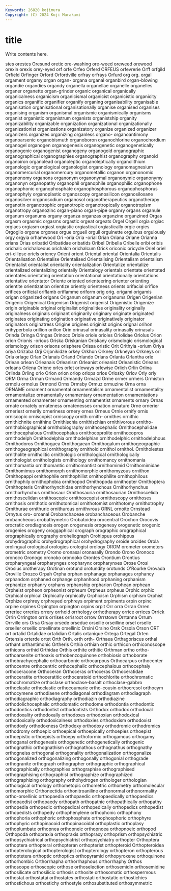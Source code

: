 ```yaml
---
Keywords: 26820 kojimura
Copyright: (C) 2024 Koji Murakami
---
```


# title

Write contents here.



stes orestes Oresund oretic ore-washing ore-weed oreweed orewood orexin orexis
orey-eyed orf orfe Orfeo Orferd ORFEUS orfevrerie Orff orfgild Orfield
Orfinger Orford Orfordville orfray orfrays Orfurd org org. orgal orgament
orgamy organ organ- organa organal organbird organ-blowing organdie organdies organdy
organella organellae organelle organelles organer organette organ-grinder organic organical organically
organicalness organicism organicismal organicist organicistic organicity organics organific organifier organify
organing organisability organisable organisation organisational organisationally organise organised organises organising
organism organismal organismic organismically organisms organist organistic organistrum organists organistship
organity organizability organizable organization organizational organizationally organizationist organizations organizatory organize
organized organizer organizers organizes organizing organless organo- organoantimony organoarsenic organobismuth
organoboron organochlorine organochordium organogel organogen organogenesis organogenetic organogenetically organogenic organogenist
organogeny organogold organographic organographical organographies organographist organography organoid organoiron organolead
organoleptic organoleptically organolithium organologic organological organologist organology organomagnesium organomercurial organomercury
organometallic organon organonomic organonomy organons organonym organonymal organonymic organonymy organonyn
organopathy organophil organophile organophilic organophone organophonic organophosphate organophosphorous organophosphorus organophyly
organoplastic organoscopy organosilicon organosiloxane organosilver organosodium organosol organotherapeutics organotherapy organotin
organotrophic organotropic organotropically organotropism organotropy organozinc organ-piano organ-pipe organry organs
organule organum organums organy organza organzas organzine organzined Orgas orgasm
orgasmic orgasms orgastic orgeat orgeats Orgel Orgell orgia orgiac orgiacs
orgiasm orgiast orgiastic orgiastical orgiastically orgic orgies Orgoglio orgone orgones
orgue orgueil orguil orguinette orgulous orgulously orgy orgyia orhamwood Ori
-oria Oria -orial Orian Oriana Oriane Orianna orians Orias oribatid
Oribatidae oribatids Oribel Oribella Oribelle oribi oribis orichalc orichalceous orichalch
orichalcum Orick oriconic oricycle Oriel oriel ori-ellipse oriels oriency Orient
orient Oriental oriental Orientalia Orientalis Orientalisation Orientalise Orientalised Orientalising Orientalism
orientalism Orientalist orientalist orientality orientalization Orientalize orientalize orientalized orientalizing orientally
Orientalogy orientals orientate orientated orientates orientating orientation orientational orientationally orientations
orientative orientator Oriente oriented orienteering orienter orienting orientite orientization orientize
oriently orientness orients orifacial orifice orifices orificial oriflamb oriflamme oriform
orig orig. origami origamis origan origanized origans Origanum origanum origanums
Origen Origenian Origenic Origenical Origenism Origenist origenist Origenistic Origenize origin
originable original originalist originalities originality originally originalness originals originant originarily
originary originate originated originates originating origination originative originatively originator originators
originatress Origine origines originist origins orignal orihon orihyperbola orillion orillon
Orin orinasal orinasality orinasally orinasals Orinda Oringa Oringas Orinoco Oriole
oriole orioles Oriolidae Oriolus Orion orion Orionis -orious Oriska Oriskanian
Oriskany orismologic orismological orismology orison orisons orisphere Orissa oristic Orit
Orithyia -orium Oriya oriya Orizaba Orji Orjonikidze orkey Orkhon Orkney
Orkneyan Orkneys orl Orla orlage Orlan Orlanais Orland Orlando Orlans
Orlanta Orlantha orle Orlean orlean Orleanais Orleanism Orleanist orleanist Orleanistic
Orleans orleans Orlena Orlene orles orlet orleways orlewise Orlich Orlin
Orlina Orlinda Orling orlo Orlon orlon orlop orlops orlos Orlosky
Orlov Orly orly ORM Orma Orman Ormand Ormandy Ormazd Orme
ormer ormers Ormiston ormolu ormolus Ormond Orms Ormsby Ormuz ormuzine
Orna orna ORNAME ornament ornamental ornamentalism ornamentalist ornamentality ornamentalize ornamentally
ornamentary ornamentation ornamentations ornamented ornamenter ornamenting ornamentist ornaments ornary Ornas
ornate ornately ornateness ornatenesses ornation ornature Orne ornerier orneriest ornerily
orneriness ornery ornes Orneus Ornie ornify ornis orniscopic orniscopist orniscopy
ornith ornith- ornithes ornithic ornithichnite ornithine Ornithischia ornithischian ornithivorous ornitho-
ornithobiographical ornithobiography ornithocephalic Ornithocephalidae ornithocephalous Ornithocephalus ornithocoprolite ornithocopros ornithodelph Ornithodelphia
ornithodelphian ornithodelphic ornithodelphous Ornithodoros Ornithogaea Ornithogaean Ornithogalum ornithogeographic ornithogeographical ornithography
ornithoid ornithol ornithol. Ornitholestes ornitholite ornitholitic ornithologic ornithological ornithologically ornithologist
ornithologists ornithology ornithomancy ornithomania ornithomantia ornithomantic ornithomantist ornithomimid Ornithomimidae Ornithomimus
ornithomorph ornithomorphic ornithomyzous ornithon Ornithopappi ornithophile ornithophilist ornithophilite ornithophilous ornithophily
ornithophobia ornithopod Ornithopoda ornithopter Ornithoptera Ornithopteris Ornithorhynchidae ornithorhynchous Ornithorhynchus ornithorhynchus
ornithosaur Ornithosauria ornithosaurian Ornithoscelida ornithoscelidan ornithoscopic ornithoscopist ornithoscopy ornithoses ornithosis
ornithotic ornithotomical ornithotomist ornithotomy ornithotrophy Ornithurae ornithuric ornithurous ornithvrous ORNL
ornoite Ornstead Ornytus oro- oroanal Orobanchaceae orobanchaceous Orobanche orobancheous orobathymetric
Orobatoidea orocentral Orochon Orocovis orocratic orodiagnosis orogen orogenesis orogenesy orogenetic
orogenic orogenies orogeny oroggaphical orograph orographic orographical orographically orography oroheliograph
Orohippus orohippus orohydrographic orohydrographical orohydrography oroide oroides Orola orolingual orological
orologies orologist orology OROM orometer orometers orometric orometry Oromo oronasal
oronasally Orondo Orono Oronoco oronoco Oronogo oronoko oronooko Orontes Orontium
Orontius oropharyngeal oropharynges oropharynx oropharynxes Orose Orosi Orosius orotherapy Orotinan
orotund orotundity orotunds O'Rourke Orovada Oroville Orozco Orpah Orpha orphan
orphanage orphanages orphancy orphandom orphaned orphange orphanhood orphaning orphanism orphanize
orphanry orphans orphanship orpharion Orphean orphean Orpheist orpheon orpheonist orpheum
Orpheus orpheus Orphic orphic Orphical orphical Orphically orphically Orphicism Orphism
orphism Orphist Orphize orphrey orphreyed orphreys orpiment orpiments orpin orpinc
orpine orpines Orpington orpington orpins orpit Orr orra Orran Orren
orreriec orreries orrery orrhoid orrhology orrhotherapy orrice orrices Orrick Orrin
Orrington orris orrises orrisroot orrow Orrstown Orrtanna Orrum Orrville ors
Orsa Orsay orsede orsedue orseille orseilline orsel orselle orseller orsellic
orsellinate orsellinic Orsini Orsino Orsk Orsola Orson ORT ort ortalid
Ortalidae ortalidian Ortalis ortanique Ortega Ortegal Orten Ortensia orterde ortet
Orth Orth. orth orth- Orthaea Orthagoriscus orthal orthant orthantimonic Ortheris
Orthia orthian orthic orthicon orthiconoscope orthicons orthid Orthidae Orthis orthite
orthitic Orthman ortho ortho- orthoarsenite orthoaxis orthobenzoquinone orthobiosis orthoborate orthobrachycephalic
orthocarbonic orthocarpous Orthocarpus orthocenter orthocentre orthocentric orthocephalic orthocephalous orthocephaly orthoceracone
Orthoceran Orthoceras orthoceras Orthoceratidae orthoceratite orthoceratitic orthoceratoid orthochlorite orthochromatic orthochromatize
orthoclase orthoclase-basalt orthoclase-gabbro orthoclasite orthoclastic orthocoumaric ortho-cousin orthocresol orthocym orthocymene
orthodiaene orthodiagonal orthodiagram orthodiagraph orthodiagraphic orthodiagraphy orthodiazin orthodiazine orthodolichocephalic orthodomatic
orthodome orthodontia orthodontic orthodontics orthodontist orthodontists Orthodox orthodox orthodoxal orthodoxality
orthodoxally orthodoxes orthodoxian orthodoxical orthodoxically orthodoxicalness orthodoxies orthodoxism orthodoxist orthodoxly
orthodoxness Orthodoxy orthodoxy orthodromic orthodromics orthodromy orthoepic orthoepical orthoepically orthoepies
orthoepist orthoepistic orthoepists orthoepy orthoformic orthogamous orthogamy orthoganal orthogenesis orthogenetic
orthogenetically orthogenic orthognathic orthognathism orthognathous orthognathus orthognathy orthogneiss orthogonal orthogonality
orthogonalization orthogonalize orthogonalized orthogonalizing orthogonally orthogonial orthograde orthogranite orthograph orthographer
orthographic orthographical orthographically orthographies orthographise orthographised orthographising orthographist orthographize orthographized
orthographizing orthography orthohydrogen orthologer orthologian orthological orthology orthometopic orthometric orthometry
orthomolecular orthomorphic Orthonectida orthonitroaniline orthonormal orthonormality ortho-orsellinic orthopaedia orthopaedic orthopaedically
orthopaedics orthopaedist orthopaedy orthopath orthopathic orthopathically orthopathy orthopedia orthopedic orthopedical
orthopedically orthopedics orthopedist orthopedists orthopedy orthophenylene orthophonic orthophony orthophoria orthophoric
orthophosphate orthophosphoric orthophyre orthophyric orthopinacoid orthopinacoidal orthoplastic orthoplasy orthoplumbate orthopnea
orthopneic orthopnoea orthopnoeic orthopod Orthopoda orthopraxia orthopraxis orthopraxy orthoprism orthopsychiatric
orthopsychiatrical orthopsychiatrist orthopsychiatry orthopter Orthoptera orthoptera orthopteral orthopteran orthopterist orthopteroid
Orthopteroidea orthopterological orthopterologist orthopterology orthopteron orthopterous orthoptetera orthoptic orthoptics orthopyramid
orthopyroxene orthoquinone orthorhombic Orthorrhapha orthorrhaphous orthorrhaphy Orthos orthoscope orthoscopic orthose
orthoselection orthosemidin orthosemidine orthosilicate orthosilicic orthosis orthosite orthosomatic orthospermous orthostat
orthostatai orthostates orthostati orthostatic orthostichies orthostichous orthostichy orthostyle orthosubstituted orthosymmetric
